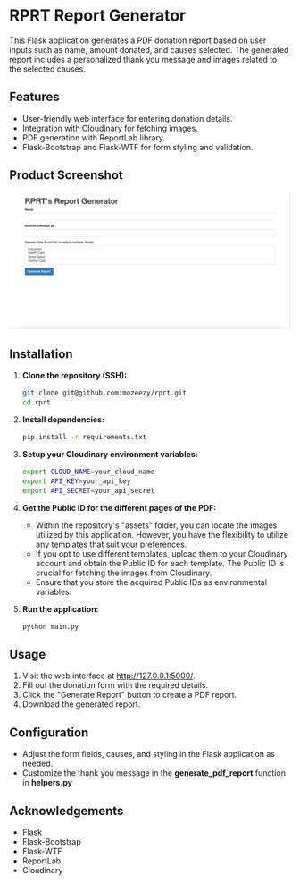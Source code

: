 # RPRT Report Generator

This Flask application generates a PDF donation report based on user inputs such as name, amount donated, and causes selected. The generated report includes a personalized thank you message and images related to the selected causes.

## Features

- User-friendly web interface for entering donation details.
- Integration with Cloudinary for fetching images.
- PDF generation with ReportLab library.
- Flask-Bootstrap and Flask-WTF for form styling and validation.

## Product Screenshot
![main-page](https://github.com/mozeezy/rprt/blob/main/screenshots/main-page.png?raw=true)

## Installation

1. **Clone the repository (SSH):**

   ```bash
   git clone git@github.com:mozeezy/rprt.git
   cd rprt
2. **Install dependencies:**
   ```bash
   pip install -r requirements.txt
   ```
3. **Setup your Cloudinary environment variables:**
   ```bash
   export CLOUD_NAME=your_cloud_name
   export API_KEY=your_api_key
   export API_SECRET=your_api_secret
   ```
4. **Get the Public ID for the different pages of the PDF:**
   - Within the repository's "assets" folder, you can locate the images utilized by this application. However, you have the flexibility to utilize any templates that suit your preferences.
   - If you opt to use different templates, upload them to your Cloudinary account and obtain the Public ID for each template. The Public ID is crucial for fetching the images from Cloudinary.
   - Ensure that you store the acquired Public IDs as environmental variables.

5. **Run the application:**
   ```bash
   python main.py
   ```

## Usage

1. Visit the web interface at http://127.0.0.1:5000/.
2. Fill out the donation form with the required details.
3. Click the "Generate Report" button to create a PDF report.
4. Download the generated report.


## Configuration
- Adjust the form fields, causes, and styling in the Flask application as needed.
- Customize the thank you message in the **generate_pdf_report** function in **helpers.py** 

## Acknowledgements

- Flask
- Flask-Bootstrap
- Flask-WTF
- ReportLab
- Cloudinary